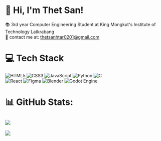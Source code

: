 <!-- Level 3: Add custom code -->

# 👋 Hi, I'm Thet San!
📚 3rd year Computer Engineering Student at King Mongkut's Institute of Technology Latkrabang<br/>
📧 contact me at: thetsanhtar0201@gmail.com

# 💻 Tech Stack
<!-- Badges from https://github.com/Ileriayo/markdown-badges -->
![HTML5](https://img.shields.io/badge/html5-%23E34F26.svg?style=for-the-badge&logo=html5&logoColor=white)
![CSS3](https://img.shields.io/badge/css3-%231572B6.svg?style=for-the-badge&logo=css3&logoColor=white)
![JavaScript](https://img.shields.io/badge/javascript-%23323330.svg?style=for-the-badge&logo=javascript&logoColor=%23F7DF1E)
![Python](https://img.shields.io/badge/python-3670A0?style=for-the-badge&logo=python&logoColor=ffdd54)
![C](https://img.shields.io/badge/c-%2300599C.svg?style=for-the-badge&logo=c&logoColor=white)<br/>
![React](https://img.shields.io/badge/react-%2320232a.svg?style=for-the-badge&logo=react&logoColor=%2361DAFB)
![Figma](https://img.shields.io/badge/figma-%23F24E1E.svg?style=for-the-badge&logo=figma&logoColor=white)
![Blender](https://img.shields.io/badge/blender-%23F5792A.svg?style=for-the-badge&logo=blender&logoColor=white)
![Godot Engine](https://img.shields.io/badge/GODOT-%23FFFFFF.svg?style=for-the-badge&logo=godot-engine)
<!-- GitHub stats from https://github.com/anuraghazra/github-readme-stats -->

# 📊 GitHub Stats:
![](https://github-readme-stats.vercel.app/api?username=thetsanh&theme=synthwave&hide_border=false&include_all_commits=false&count_private=false)<br/>
---
[![](https://visitcount.itsvg.in/api?id=thetsanh&icon=9&color=10)](https://visitcount.itsvg.in)
